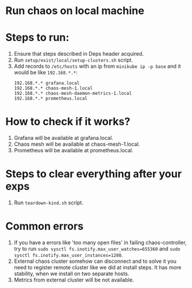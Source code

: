 # Run chaos on local machine

# Steps to run:
1. Ensure that steps described in Deps header acquired.
2. Run `setup/exist/local/setup-clusters.sh` script.
3. Add records to `/etc/hosts` with an ip from `minikube ip -p base` and it would be like `192.168.*.*`:
    ```
    192.168.*.* grafana.local
    192.168.*.* chaos-mesh-1.local
    192.168.*.* chaos-mesh-daemon-metrics-1.local
    192.168.*.* prometheus.local
    ```

# How to check if it works?
1. Grafana will be available at grafana.local.
2. Chaos mesh will be available at chaos-mesh-1.local.
3. Prometheus will be available at prometheus.local.

# Steps to clear everything after your exps
1. Run `teardown-kind.sh` script.

# Common errors
1. If you have a errors like 'too many open files' in failing chaos-controller, try to run `sudo sysctl fs.inotify.max_user_watches=655360` and `sudo sysctl fs.inotify.max_user_instances=1280`.
2. External chaos cluster somehow can disconnect and to solve it you need to register remote cluster like we did at install steps. It has more stability, when we install on two separate hosts.
3. Metrics from external cluster will be not available.

